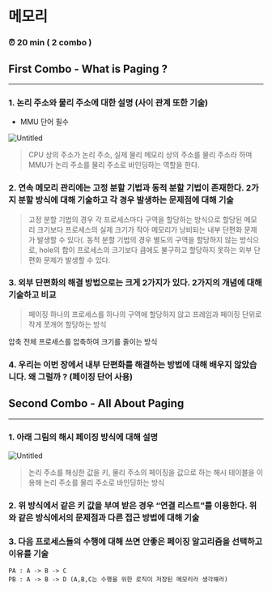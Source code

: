 # 메모리

### ⏰ 20 min ( 2 combo )

## **First Combo - What is Paging ?**

---

### 1. 논리 주소와 물리 주소에 대한 설명 (사이 관계 또한 기술)

- MMU 단어 필수

![Untitled](%E1%84%86%E1%85%A6%E1%84%86%E1%85%A9%E1%84%85%E1%85%B5%204ce1d717a2c44b7896da848ee54809b4/Untitled.png)

> CPU 상의 주소가 논리 주소, 실제 물리 메모리 상의 주소를 물리 주소라 하며 MMU가 논리 주소를 물리 주소로 바인딩하는 역할을 한다.
> 

### 2. 연속 메모리 관리에는 고정 분할 기법과 동적 분할 기법이 존재한다. 2가지 분할 방식에 대해 기술하고 각 경우 발생하는 문제점에 대해 기술

> 고정 분할 기법의 경우 각 프로세스마다 구역을 할당하는 방식으로 할당된 메모리 크기보다 프로세스의 실제 크기가 작아 메모리가 낭비되는 내부 단편화 문제가 발생할 수 있다(. 동적 분할 기법의 경우 별도의 구역을 할당하지 않는 방식으로, hole의 합이 프로세스의 크기보다 큼에도 불구하고 할당하지 못하는 외부 단편화 문제가 발생할 수 있다.
> 

### 3. 외부 단편화의 해결 방법으로는 크게 2가지가 있다. 2가지의 개념에 대해 기술하고 비교

> 페이징
하나의 프로세스를 하나의 구역에 할당하지 않고 프레임과 페이징 단위로 작게 쪼개어 할당하는 방식

압축
전체 프로세스를 압축하여 크기를 줄이는 방식
> 

### 4. 우리는 이번 장에서 내부 단편화를 해결하는 방법에 대해 배우지 않았습니다. 왜 그럴까 ? (페이징 단어 사용)

> 
> 

## **Second Combo - All About Paging**

---

### 1. 아래 그림의 해시 페이징 방식에 대해 설명

![Untitled](%E1%84%86%E1%85%A6%E1%84%86%E1%85%A9%E1%84%85%E1%85%B5%204ce1d717a2c44b7896da848ee54809b4/Untitled%201.png)

> 논리 주소를 해싱한 값을 키, 물리 주소의 페이징을 값으로 하는 해시 테이블을 이용해 논리 주소를 물리 주소로 바인딩하는 방식
> 

### 2. 위 방식에서 같은 키 값을 부여 받은 경우 “연결 리스트”를 이용한다. 위와 같은 방식에서의 문제점과 다른 접근 방법에 대해 기술

> 
> 

### 3. 다음 프로세스들의 수행에 대해 쓰면 안좋은 페이징 알고리즘을 선택하고 이유를 기술

```
PA : A -> B -> C 
PB : A -> B -> D (A,B,C는 수행을 위한 로직이 저장된 메모리라 생각해라)
```

> 
>
